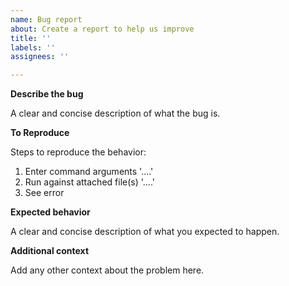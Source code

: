 ```yaml
---
name: Bug report
about: Create a report to help us improve
title: ''
labels: ''
assignees: ''

---
```


**Describe the bug**

A clear and concise description of what the bug is.

**To Reproduce**

Steps to reproduce the behavior:

1. Enter command arguments '....'
2. Run against attached file(s) '....'
3. See error

**Expected behavior**

A clear and concise description of what you expected to happen.

**Additional context**

Add any other context about the problem here.
